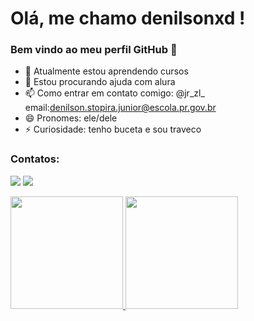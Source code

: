 # Olá, me chamo denilsonxd ! 
### Bem vindo ao meu perfil GitHub 👋

- 🌱 Atualmente estou aprendendo cursos
- 🤔 Estou procurando ajuda com alura
- 📫 Como entrar em contato comigo: @jr_zl_ email:denilson.stopira.junior@escola.pr.gov.br
- 😄 Pronomes: ele/dele
- ⚡ Curiosidade: tenho buceta e sou traveco


### Contatos:

<div>

<a href="https://instagram.com/jr_zl041" target="_blank"><img src="https://img.shields.io/badge/-Instagram-%23E4405F?style=for-the-badge&logo=instagram&logoColor=white" target="_blank"></a>
<a href="https://www.twitch.tv/alemaoapelud" target="_blank"><img src="https://img.shields.io/badge/Twitch-9146FF?style=for-the-badge&logo=twitch&logoColor=white" target="_blank"></a>

</div>

<div>
<a href="https://github.com/denilsonxd">
<img height="180em" src="https://github-readme-stats.vercel.app/api/top-langs/?denilsonxd&layout=compact&langs_count=7&theme=dracula"/>
<img height="180em" src="https://github-readme-stats.vercel.app/api?username=denilsonxd55555_icons=true&theme=dracula&include_all_commits=true&count_private=true"/>
</div>
